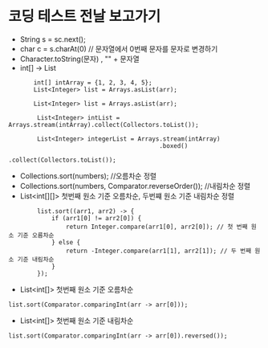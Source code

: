 # 코딩 테스트 전날 보고가기
- String s = sc.next();
- char c = s.charAt(0) // 문자열에서 0번째 문자를 문자로 변경하기
- Character.toString(문자) , "" + 문자열
- int[] -> List
```
       int[] intArray = {1, 2, 3, 4, 5};
       List<Integer> list = Arrays.asList(arr);

       List<Integer> list = Arrays.asList(arr);

        List<Integer> intList = Arrays.stream(intArray).collect(Collectors.toList());

        List<Integer> integerList = Arrays.stream(intArray)
                                          .boxed()
                                          .collect(Collectors.toList());
```
- Collections.sort(numbers); //오름차순 정렬
- Collections.sort(numbers, Comparator.reverseOrder()); //내림차순 정렬
- List<int[][]> 첫번째 원소 기준 오름차순, 두번쨰 원소 기준 내림차순 정렬
```
        list.sort((arr1, arr2) -> {
            if (arr1[0] != arr2[0]) {
                return Integer.compare(arr1[0], arr2[0]); // 첫 번째 원소 기준 오름차순
            } else {
                return -Integer.compare(arr1[1], arr2[1]); // 두 번째 원소 기준 내림차순
            }
        });
```

- List<int[]> 첫번째 원소 기준 오름차순
```
list.sort(Comparator.comparingInt(arr -> arr[0]));
```

- List<int[]> 첫번째 원소 기준 내림차순
```
list.sort(Comparator.comparingInt(arr -> arr[0]).reversed());
```
